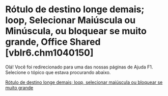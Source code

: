 
# Rótulo de destino longe demais; loop, Selecionar Maiúscula ou Minúscula, ou bloquear se muito grande, Office Shared [vblr6.chm1040150]

Olá! Você foi redirecionado para uma das nossas páginas de Ajuda F1. Selecione o tópico que estava procurando abaixo.

[Rótulo de destino longe demais; loop, selecionar maiúscula ou bloquear se muito grande](http://msdn.microsoft.com/library/56644b8d-3a38-874d-1e5e-0091bcd86f0b%28Office.15%29.aspx)
